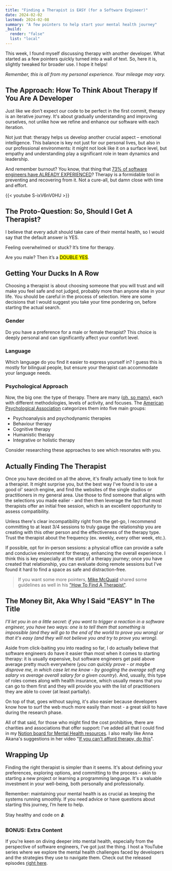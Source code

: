 ```yaml
---
title: "Finding a Therapist is EASY (for a Software Engineer)"
date: 2024-02-02
lastmod: 2024-02-08
summary: "A few pointers to help start your mental health journey"
_build:
  render: "false"
  list: "local"
---
```


This week, I found myself discussing therapy with another developer. What started as a few pointers quickly turned into a wall of text. So, here it is, slightly tweaked for broader use. I hope it helps!

_Remember, this is all from my personal experience. Your mileage may vary._

## The Approach: How To Think About Therapy If You Are A Developer

Just like we don’t expect our code to be perfect in the first commit, therapy is an iterative journey. It's about gradually understanding and improving ourselves, not unlike how we refine and enhance our software with each iteration.

Not just that: therapy helps us develop another crucial aspect – emotional intelligence. This balance is key not just for our personal lives, but also in our professional environments: it might not look like it on a surface level, but empathy and understanding play a significant role in team dynamics and leadership.

And remember burnout? You know, that thing that [73% of software engineers have ALREADY EXPERIENCED](https://www.jetbrains.com/lp/devecosystem-2023/lifestyle/#mental-well-being)? Therapy is a formidable tool in preventing and recovering from it. Not a cure-all, but damn close with time and effort.

{{< youtube S-ixV6nV0HU >}}

## The Proto-Question: So, Should I Get A Therapist?

I believe that every adult should take care of their mental health, so I would say that the default answer is YES.

Feeling overwhelmed or stuck? It’s time for therapy.

Are you male? Then it’s a <mark>DOUBLE YES</mark>.

## Getting Your Ducks In A Row

Choosing a therapist is about choosing someone that you will trust and will make you feel safe and not judged, probably more than anyone else in your life. You should be careful in the process of selection. Here are some decisions that I would suggest you take your time pondering on, before starting the actual search.

### Gender

Do you have a preference for a male or female therapist? This choice is deeply personal and can significantly affect your comfort level.

### Language

Which language do you find it easier to express yourself in? I guess this is mostly for bilingual people, but ensure your therapist can accommodate your language needs.

### Psychological Approach

Now, the big one: the type of therapy. There are many ([oh, so many](https://www.bacp.co.uk/about-therapy/types-of-therapy/)), each with different methodologies, levels of activity, and focuses. The [American Psychological Association](https://www.apa.org/topics/psychotherapy/approaches) categorizes them into five main groups:

- Psychoanalysis and psychodynamic therapies
- Behaviour therapy
- Cognitive therapy
- Humanistic therapy
- Integrative or holistic therapy

Consider researching these approaches to see which resonates with you.

## Actually Finding The Therapist

Once you have decided on all the above, it's finally actually time to look for a therapist. It might surprise you, but the best way I've found is to use a good ol' search engine, and find the websites of the single studios or practitioners in my general area. Use those to find someone that aligns with the selections you made ealier - and then then leverage the fact that most therapists offer an initial free session, which is an excellent opportunity to assess compatibility.

Unless there's clear incompatibility right from the get-go, I recommend committing to at least 3/4 sessions to truly gauge the relationship you are creating with this other person and the effectiveness of the therapy type. Trust the therapist about the frequency (ex. weekly, every other week, etc.).

If possible, opt for in-person sessions: a physical office can provide a safe and conducive environment for therapy, enhancing the overall experience. I think this is key especially at the start of a therapy journey; once you have created that relationship, you can evaluate doing remote sessions but I've found it hard to find a space as safe and distraction-free.

> If you want some more pointers, [Mike McQuaid](https://twitter.com/MikeMcQuaid) shared some guidelines as well in his ["How To Find A Therapist"](https://mikemcquaid.com/how-to-find-a-therapist/).

## The Money Bit, Aka Why I Said "EASY" In The Title

_I'll let you in on a little secret: if you want to trigger a reaction in a software engineer, you have two ways: one is to tell them that something is impossible (and they will go to the end of the world to prove you wrong) or that it's easy (and they will not believe you and try to prove you wrong)._

Aside from click-baiting you into reading so far, I do actually believe that software engineers do have it easier than most when it comes to starting therapy: it is usually expensive, but software engineers get paid above average pretty much everywhere (_you can quickly prove - or maybe disprove me, in which case let me know - by googling the average soft eng salary vs average overall salary for a given country_). And, usually, this type of roles comes along with health insurance, which usually means that you can go to them first and they will provide you with the list of practitioners they are able to cover (at least partially).

On top of that, goes without saying, it's also easier because developers know how to surf the web much more easily than most - a great skill to have during the research phase.

All of that said, for those who might find the cost prohibitive, there are charities and associations that offer support: I've added all that I could find in my [Notion board for Mental Health resources](https://lifeiswhat.notion.site/Managing-my-Mental-Health-adb0fb63a8144951b304bfb3bb7ed482). I also really like Anna Akana's suggestions in her video "[If you can't afford therapy, do this](https://www.youtube.com/watch?v=NYQYaNsr6Jg)".

## Wrapping Up

Finding the right therapist is simpler than it seems. It's about defining your preferences, exploring options, and committing to the process – akin to starting a new project or learning a programming language. It's a valuable investment in your well-being, both personally and professionally.

Remember: maintaining your mental health is as crucial as keeping the systems running smoothly. If you need advice or have questions about starting this journey, I’m here to help.

Stay healthy and code on 🫂

### BONUS: Extra Content

If you're keen on diving deeper into mental health, especially from the perspective of software engineers, I've got just the thing. I host a YouTube series where we explore the mental health challenges faced by developers and the strategies they use to navigate them. Check out the released episodes [right here](https://www.youtube.com/watch?v=zBkHoK235CI&list=PLiD6R_aXkpLiMfS2YrhSgtSj09JJCaP2y).
